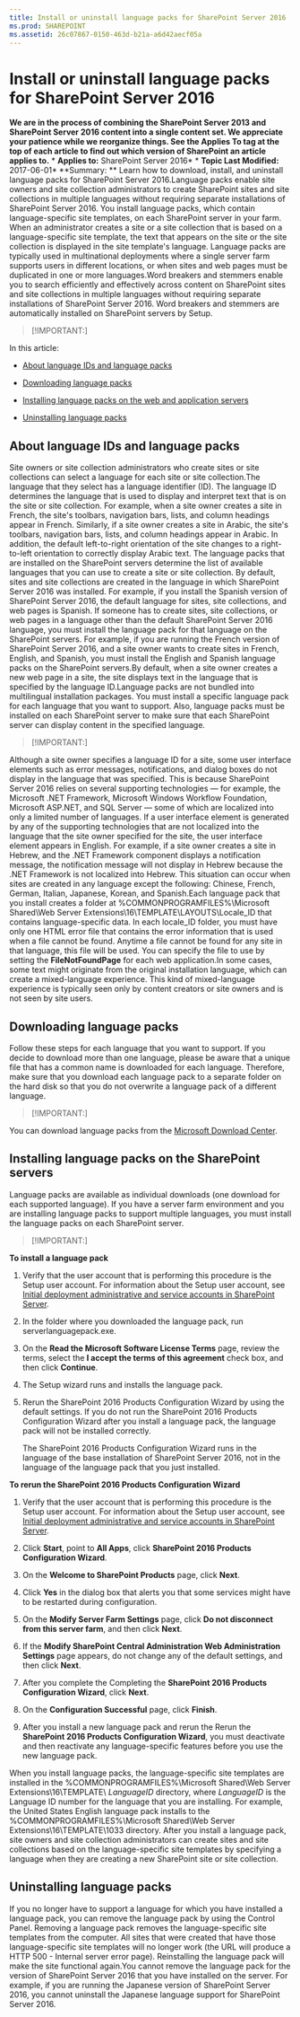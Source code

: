 ```yaml
---
title: Install or uninstall language packs for SharePoint Server 2016
ms.prod: SHAREPOINT
ms.assetid: 26c07867-0150-463d-b21a-a6d42aecf05a
---
```



# Install or uninstall language packs for SharePoint Server 2016
 **We are in the process of combining the SharePoint Server 2013 and SharePoint Server 2016 content into a single content set. We appreciate your patience while we reorganize things. See the Applies To tag at the top of each article to find out which version of SharePoint an article applies to.** * **Applies to:** SharePoint Server 2016*  * **Topic Last Modified:** 2017-06-01* **Summary: ** Learn how to download, install, and uninstall language packs for SharePoint Server 2016.Language packs enable site owners and site collection administrators to create SharePoint sites and site collections in multiple languages without requiring separate installations of SharePoint Server 2016. You install language packs, which contain language-specific site templates, on each SharePoint server in your farm. When an administrator creates a site or a site collection that is based on a language-specific site template, the text that appears on the site or the site collection is displayed in the site template's language. Language packs are typically used in multinational deployments where a single server farm supports users in different locations, or when sites and web pages must be duplicated in one or more languages.Word breakers and stemmers enable you to search efficiently and effectively across content on SharePoint sites and site collections in multiple languages without requiring separate installations of SharePoint Server 2016. Word breakers and stemmers are automatically installed on SharePoint servers by Setup. 
> [!IMPORTANT:]

  
    
    

In this article: 
-  [About language IDs and language packs](#section1)
    
  
-  [Downloading language packs](#section2)
    
  
-  [Installing language packs on the web and application servers](#section4)
    
  
-  [Uninstalling language packs](#section5)
    
  

## About language IDs and language packs
<a name="section1"> </a>

Site owners or site collection administrators who create sites or site collections can select a language for each site or site collection.The language that they select has a language identifier (ID). The language ID determines the language that is used to display and interpret text that is on the site or site collection. For example, when a site owner creates a site in French, the site's toolbars, navigation bars, lists, and column headings appear in French. Similarly, if a site owner creates a site in Arabic, the site's toolbars, navigation bars, lists, and column headings appear in Arabic. In addition, the default left-to-right orientation of the site changes to a right-to-left orientation to correctly display Arabic text. The language packs that are installed on the SharePoint servers determine the list of available languages that you can use to create a site or site collection. By default, sites and site collections are created in the language in which SharePoint Server 2016 was installed. For example, if you install the Spanish version of SharePoint Server 2016, the default language for sites, site collections, and web pages is Spanish. If someone has to create sites, site collections, or web pages in a language other than the default SharePoint Server 2016 language, you must install the language pack for that language on the SharePoint servers. For example, if you are running the French version of SharePoint Server 2016, and a site owner wants to create sites in French, English, and Spanish, you must install the English and Spanish language packs on the SharePoint servers.By default, when a site owner creates a new web page in a site, the site displays text in the language that is specified by the language ID.Language packs are not bundled into multilingual installation packages. You must install a specific language pack for each language that you want to support. Also, language packs must be installed on each SharePoint server to make sure that each SharePoint server can display content in the specified language.
> [!IMPORTANT:]

  
    
    

Although a site owner specifies a language ID for a site, some user interface elements such as error messages, notifications, and dialog boxes do not display in the language that was specified. This is because SharePoint Server 2016 relies on several supporting technologies — for example, the Microsoft .NET Framework, Microsoft Windows Workflow Foundation, Microsoft ASP.NET, and SQL Server — some of which are localized into only a limited number of languages. If a user interface element is generated by any of the supporting technologies that are not localized into the language that the site owner specified for the site, the user interface element appears in English. For example, if a site owner creates a site in Hebrew, and the .NET Framework component displays a notification message, the notification message will not display in Hebrew because the .NET Framework is not localized into Hebrew. This situation can occur when sites are created in any language except the following: Chinese, French, German, Italian, Japanese, Korean, and Spanish.Each language pack that you install creates a folder at %COMMONPROGRAMFILES%\\Microsoft Shared\\Web Server Extensions\\16\\TEMPLATE\\LAYOUTS\\Locale_ID that contains language-specific data. In each locale_ID folder, you must have only one HTML error file that contains the error information that is used when a file cannot be found. Anytime a file cannot be found for any site in that language, this file will be used. You can specify the file to use by setting the **FileNotFoundPage** for each web application.In some cases, some text might originate from the original installation language, which can create a mixed-language experience. This kind of mixed-language experience is typically seen only by content creators or site owners and is not seen by site users.
## Downloading language packs
<a name="section2"> </a>

Follow these steps for each language that you want to support. If you decide to download more than one language, please be aware that a unique file that has a common name is downloaded for each language. Therefore, make sure that you download each language pack to a separate folder on the hard disk so that you do not overwrite a language pack of a different language.
> [!IMPORTANT:]

  
    
    

You can download language packs from the  [Microsoft Download Center](http://go.microsoft.com/fwlink/?LinkId=746633&amp;clcid=0x409).
## Installing language packs on the SharePoint servers
<a name="section4"> </a>

Language packs are available as individual downloads (one download for each supported language). If you have a server farm environment and you are installing language packs to support multiple languages, you must install the language packs on each SharePoint server.
> [!IMPORTANT:]

  
    
    

 **To install a language pack**
1. Verify that the user account that is performing this procedure is the Setup user account. For information about the Setup user account, see  [Initial deployment administrative and service accounts in SharePoint Server](html/initial-deployment-administrative-and-service-accounts-in-sharepoint-server.md).
    
  
2. In the folder where you downloaded the language pack, run serverlanguagepack.exe.
    
  
3. On the **Read the Microsoft Software License Terms** page, review the terms, select the **I accept the terms of this agreement** check box, and then click **Continue**.
    
  
4. The Setup wizard runs and installs the language pack.
    
  
5. Rerun the SharePoint 2016 Products Configuration Wizard by using the default settings. If you do not run the SharePoint 2016 Products Configuration Wizard after you install a language pack, the language pack will not be installed correctly.
    
    The SharePoint 2016 Products Configuration Wizard runs in the language of the base installation of SharePoint Server 2016, not in the language of the language pack that you just installed.
    
  
 **To rerun the SharePoint 2016 Products Configuration Wizard**
1. Verify that the user account that is performing this procedure is the Setup user account. For information about the Setup user account, see  [Initial deployment administrative and service accounts in SharePoint Server](html/initial-deployment-administrative-and-service-accounts-in-sharepoint-server.md).
    
  
2. Click **Start**, point to **All Apps**, click **SharePoint 2016 Products Configuration Wizard**.
    
  
3. On the **Welcome to SharePoint Products** page, click **Next**.
    
  
4. Click **Yes** in the dialog box that alerts you that some services might have to be restarted during configuration.
    
  
5. On the **Modify Server Farm Settings** page, click **Do not disconnect from this server farm**, and then click **Next**.
    
  
6. If the **Modify SharePoint Central Administration Web Administration Settings** page appears, do not change any of the default settings, and then click **Next**.
    
  
7. After you complete the Completing the **SharePoint 2016 Products Configuration Wizard**, click **Next**.
    
  
8. On the **Configuration Successful** page, click **Finish**.
    
  
9. After you install a new language pack and rerun the Rerun the **SharePoint 2016 Products Configuration Wizard**, you must deactivate and then reactivate any language-specific features before you use the new language pack.
    
  
When you install language packs, the language-specific site templates are installed in the %COMMONPROGRAMFILES%\\Microsoft Shared\\Web Server Extensions\\16\\TEMPLATE\\ *LanguageID*  directory, where *LanguageID*  is the Language ID number for the language that you are installing. For example, the United States English language pack installs to the %COMMONPROGRAMFILES%\\Microsoft Shared\\Web Server Extensions\\16\\TEMPLATE\\1033 directory. After you install a language pack, site owners and site collection administrators can create sites and site collections based on the language-specific site templates by specifying a language when they are creating a new SharePoint site or site collection.
## Uninstalling language packs
<a name="section5"> </a>

If you no longer have to support a language for which you have installed a language pack, you can remove the language pack by using the Control Panel. Removing a language pack removes the language-specific site templates from the computer. All sites that were created that have those language-specific site templates will no longer work (the URL will produce a HTTP 500 - Internal server error page). Reinstalling the language pack will make the site functional again.You cannot remove the language pack for the version of SharePoint Server 2016 that you have installed on the server. For example, if you are running the Japanese version of SharePoint Server 2016, you cannot uninstall the Japanese language support for SharePoint Server 2016.
